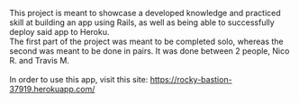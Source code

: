 This project is meant to showcase a developed knowledge and practiced skill at building an app using Rails, as well as being able to successfully deploy said app to Heroku.<br>
The first part of the project was meant to be completed solo, whereas the second was meant to be done in pairs. It was done between 2 people, Nico R. and Travis M.<br><br>
In order to use this app, visit this site: https://rocky-bastion-37919.herokuapp.com/
